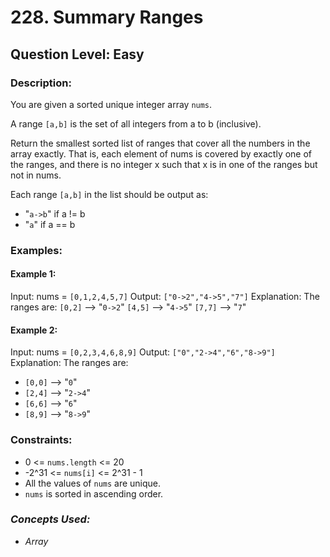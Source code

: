 # 228. Summary Ranges
## Question Level: Easy
### Description:
You are given a sorted unique integer array `nums`.

A range `[a,b]` is the set of all integers from a to b (inclusive).

Return the smallest sorted list of ranges that cover all the numbers in the array exactly. That is, each element of nums is covered by exactly one of the ranges, and there is no integer x such that x is in one of the ranges but not in nums.

Each range `[a,b]` in the list should be output as:
- "`a->b`" if a != b
- "`a`" if a == b

### Examples:
#### Example 1:

Input: nums = `[0,1,2,4,5,7]`
Output: `["0->2","4->5","7"]`
Explanation: The ranges are:
`[0,2]` --> "`0->2`"
`[4,5]` --> "`4->5`"
`[7,7]` --> "`7`"
#### Example 2:

Input: nums = `[0,2,3,4,6,8,9]`
Output: `["0","2->4","6","8->9"]`
Explanation: The ranges are:
- `[0,0]` --> "`0`"
- `[2,4]` --> "`2->4`"
- `[6,6]` --> "`6`"
- `[8,9]` --> "`8->9`"


### Constraints:

- 0 <= `nums.length` <= 20
- -2^31 <= `nums[i]` <= 2^31 - 1
- All the values of `nums` are unique.
- `nums` is sorted in ascending order.
### <i>Concepts Used:
- Array</i>